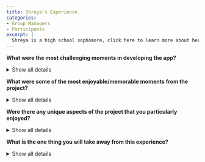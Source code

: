 ```yaml
---
title: Shreya's Experience
categories:
- Group Managers
- Participants
excerpt: |
  Shreya is a high school sophomore, click here to learn more about her experience as a group manager and participant in this project.|
---
```


**What were the most challenging moments in developing the app?**
<details>
  <summary>Show all details</summary>

<p>
One of the top challenges while working on the functional components was when I was trying to figure out how rshiny really worked. I think that process took some time, because this is my first time making an application. I think learning the user interface and the the server parts of making the application really helped me, but it was challenging to really understand and digest the different concepts. Another challenging time that I had communication and really just getting started. In the first week that we started working on the rShiny project, I was really confused about what we had to do and how we had to do the tasks. However once the communication became more clear it really allowed me to get started on the functional components of the app.
</p>
</details>

**What were some of the most enjoyable/memorable moments from the project?**
<details>
  <summary>Show all details</summary>

<p>
One of my top most enjoyable moment from the project was when I had a difficult time solving an error and I was finally able to get the code to work for the application. In week 2 when we were working on different ways to import different types of files, I ran into an error that would not let me run my code. When I finally was able to get the code to work I had a lot of self-satisfaction. Another memorable moment was when I was facing a problem with the code for data importation for series matrix files and I ran into an error; Nikita really helped me solve the problem and it was really helpful.
</p>
</details>

**Were there any unique aspects of the project that you particularly enjoyed?**
<details>
  <summary>Show all details</summary>

<p>
One unique aspect of the app that I really like is the number of different files that the user can import. To be honest I did not know that there were so many different types of file types. While researching, our team found so many different file types like .csv, .txt, .cel, and .idat. I really like that our app has the ability for the user to import so many different file types.
</p>
</details>

**What is the one thing you will take away from this experience?**
<details>
  <summary>Show all details</summary>

<p>
One main thing that I will take away from this experience is how to work on such a project with so many people. I feel like this is my first real world experience where teamwork is so crucial. Something I really took away from the experience is that team work and collaboration is so crucial because one person can not do everything. Also it taught me how to ask for help from my peers and how important it is to share the work that you have done.
</p>
</details>

